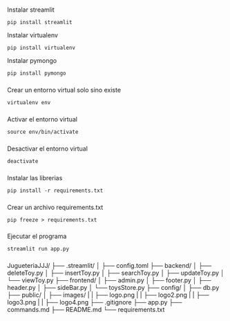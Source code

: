 ###
Instalar streamlit
```
pip install streamlit
```
Instalar virtualenv
```
pip install virtualenv
```
Instalar pymongo
```
pip install pymongo
```
###
Crear un entorno virtual solo sino existe
```
virtualenv env
```
###

Activar el entorno virtual
```
source env/bin/activate
```
###

Desactivar el entorno virtual
```
deactivate
```
###
Instalar las librerias
```
pip install -r requirements.txt
```
###
Crear un archivo requirements.txt
```
pip freeze > requirements.txt
```
###
Ejecutar el programa
```
streamlit run app.py
```
###
###

JugueteriaJJJ/
├── .streamlit/
│   ├── config.toml
├── backend/
│   ├── deleteToy.py
│   ├── insertToy.py
│   ├── searchToy.py
│   ├── updateToy.py
│   └── viewToy.py
├── frontend/
│   ├── admin.py
│   ├── footer.py
│   ├── header.py
│   ├── sideBar.py
│   └── toysStore.py
├── config/
│   ├── db.py
├── public/
│   ├── images/
|   |  ├── logo.png
|   |  ├── logo2.png
|   |  ├── logo3.png
|   |  ├── logo4.png
├── .gitignore
├── app.py
├── commands.md
├── README.md
└── requirements.txt
###

